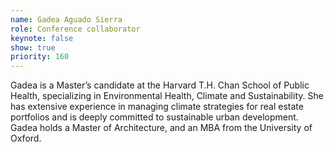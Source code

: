 ```yaml
---
name: Gadea Aguado Sierra
role: Conference collaborator
keynote: false
show: true
priority: 160
---
```


Gadea is a Master’s candidate at the Harvard T.H. Chan School of Public Health, specializing in Environmental Health, Climate and Sustainability. She has extensive experience in managing climate strategies for real estate portfolios and is deeply committed to sustainable urban development. Gadea holds a Master of Architecture, and an MBA from the University of Oxford.
